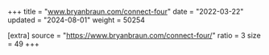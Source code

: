 +++
title = "www.bryanbraun.com/connect-four"
date = "2022-03-22"
updated = "2024-08-01"
weight = 50254

[extra]
source = "https://www.bryanbraun.com/connect-four/"
ratio = 3
size = 49
+++
